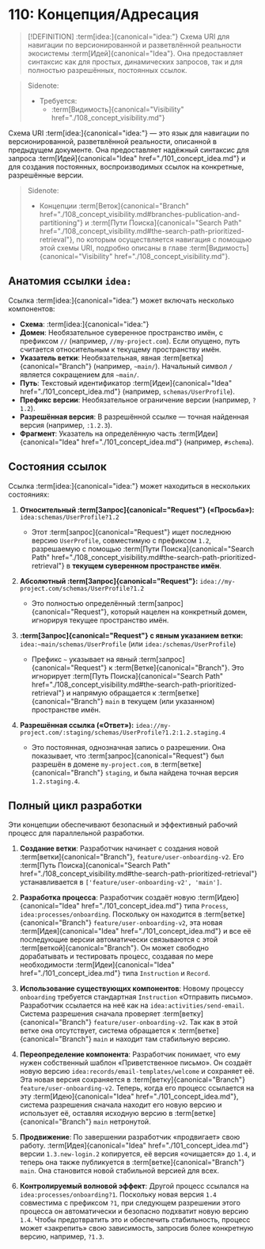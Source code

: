 # 110: Концепция/Адресация

> [!DEFINITION] :term[idea:]{canonical="idea:"}
> Схема URI для навигации по версионированной и разветвлённой реальности экосистемы :term[Идей]{canonical="Idea"}. Она предоставляет синтаксис как для простых, динамических запросов, так и для полностью разрешённых, постоянных ссылок.

> Sidenote:
> - Требуется:
>   - :term[Видимость]{canonical="Visibility" href="./108_concept_visibility.md"}

Схема URI :term[idea:]{canonical="idea:"} — это язык для навигации по версионированной, разветвлённой реальности, описанной в предыдущем документе. Она предоставляет надёжный синтаксис для запроса :term[Идей]{canonical="Idea" href="./101_concept_idea.md"} и для создания постоянных, воспроизводимых ссылок на конкретные, разрешённые версии.

> Sidenote:
> - Концепции :term[Веток]{canonical="Branch" href="./108_concept_visibility.md#branches-publication-and-partitioning"} и :term[Пути Поиска]{canonical="Search Path" href="./108_concept_visibility.md#the-search-path-prioritized-retrieval"}, по которым осуществляется навигация с помощью этой схемы URI, подробно описаны в главе :term[Видимость]{canonical="Visibility" href="./108_concept_visibility.md"}.

## Анатомия ссылки `idea:`

Ссылка :term[idea:]{canonical="idea:"} может включать несколько компонентов:

- **Схема**: :term[idea:]{canonical="idea:"}
- **Домен**: Необязательное суверенное пространство имён, с префиксом `//` (например, `//my-project.com`). Если опущено, путь считается относительным к текущему пространству имён.
- **Указатель ветки**: Необязательная, явная :term[ветка]{canonical="Branch"} (например, `~main/`). Начальный символ `/` является сокращением для `~main/`.
- **Путь**: Текстовый идентификатор :term[Идеи]{canonical="Idea" href="./101_concept_idea.md"} (например, `schemas/UserProfile`).
- **Префикс версии**: Необязательное ограничение версии (например, `?1.2`).
- **Разрешённая версия**: В разрешённой ссылке — точная найденная версия (например, `:1.2.3`).
- **Фрагмент**: Указатель на определённую часть :term[Идеи]{canonical="Idea" href="./101_concept_idea.md"} (например, `#schema`).

## Состояния ссылок

Ссылка :term[idea:]{canonical="idea:"} может находиться в нескольких состояниях:

1.  **Относительный :term[Запрос]{canonical="Request"} («Просьба»):** `idea:schemas/UserProfile?1.2`
    - Этот :term[запрос]{canonical="Request"} ищет последнюю версию `UserProfile`, совместимую с префиксом `1.2`, разрешаемую с помощью :term[Пути Поиска]{canonical="Search Path" href="./108_concept_visibility.md#the-search-path-prioritized-retrieval"} в **текущем суверенном пространстве имён**.

2.  **Абсолютный :term[Запрос]{canonical="Request"}:** `idea://my-project.com/schemas/UserProfile?1.2`
    - Это полностью определённый :term[запрос]{canonical="Request"}, который нацелен на конкретный домен, игнорируя текущее пространство имён.

3.  **:term[Запрос]{canonical="Request"} с явным указанием ветки:** `idea:~main/schemas/UserProfile` (или `idea:/schemas/UserProfile`)
    - Префикс `~` указывает на явный :term[запрос]{canonical="Request"} к :term[Ветке]{canonical="Branch"}. Это игнорирует :term[Путь Поиска]{canonical="Search Path" href="./108_concept_visibility.md#the-search-path-prioritized-retrieval"} и напрямую обращается к :term[ветке]{canonical="Branch"} `main` в текущем (или указанном) пространстве имён.

4.  **Разрешённая ссылка («Ответ»):** `idea://my-project.com/:staging/schemas/UserProfile?1.2:1.2.staging.4`
    - Это постоянная, однозначная запись о разрешении. Она показывает, что :term[запрос]{canonical="Request"} был разрешён в домене `my-project.com`, в :term[ветке]{canonical="Branch"} `staging`, и была найдена точная версия `1.2.staging.4`.

## Полный цикл разработки

Эти концепции обеспечивают безопасный и эффективный рабочий процесс для параллельной разработки.

1.  **Создание ветки**: Разработчик начинает с создания новой :term[ветки]{canonical="Branch"}, `feature/user-onboarding-v2`. Его :term[Путь Поиска]{canonical="Search Path" href="./108_concept_visibility.md#the-search-path-prioritized-retrieval"} устанавливается в `['feature/user-onboarding-v2', 'main']`.

2.  **Разработка процесса**: Разработчик создаёт новую :term[Идею]{canonical="Idea" href="./101_concept_idea.md"} типа `Process`, `idea:processes/onboarding`. Поскольку он находится в :term[ветке]{canonical="Branch"} `feature/user-onboarding-v2`, эта новая :term[Идея]{canonical="Idea" href="./101_concept_idea.md"} и все её последующие версии автоматически связываются с этой :term[веткой]{canonical="Branch"}. Он может свободно дорабатывать и тестировать процесс, создавая по мере необходимости :term[Идеи]{canonical="Idea" href="./101_concept_idea.md"} типа `Instruction` и `Record`.

3.  **Использование существующих компонентов**: Новому процессу `onboarding` требуется стандартная `Instruction` «Отправить письмо». Разработчик ссылается на неё как на `idea:activities/send-email`. Система разрешения сначала проверяет :term[ветку]{canonical="Branch"} `feature/user-onboarding-v2`. Так как в этой ветке она отсутствует, система обращается к :term[ветке]{canonical="Branch"} `main` и находит там стабильную версию.

4.  **Переопределение компонента**: Разработчик понимает, что ему нужен собственный шаблон «Приветственное письмо». Он создаёт новую версию `idea:records/email-templates/welcome` и сохраняет её. Эта новая версия сохраняется в :term[ветку]{canonical="Branch"} `feature/user-onboarding-v2`. Теперь, когда его процесс ссылается на эту :term[Идею]{canonical="Idea" href="./101_concept_idea.md"}, система разрешения сначала находит его новую версию и использует её, оставляя исходную версию в :term[ветке]{canonical="Branch"} `main` нетронутой.

5.  **Продвижение**: По завершении разработчик «продвигает» свою работу. :term[Идея]{canonical="Idea" href="./101_concept_idea.md"} версии `1.3.new-login.2` копируется, её версия «очищается» до `1.4`, и теперь она также публикуется в :term[ветке]{canonical="Branch"} `main`. Она становится новой стабильной версией для всех.

6.  **Контролируемый волновой эффект**: Другой процесс ссылался на `idea:processes/onboarding?1`. Поскольку новая версия `1.4` совместима с префиксом `?1`, при следующем разрешении этого процесса он автоматически и безопасно подхватит новую версию `1.4`. Чтобы предотвратить это и обеспечить стабильность, процесс может «закрепить» свою зависимость, запросив более конкретную версию, например, `?1.3`.